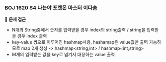 <h3> BOJ 1620 S4 나는야 포켓몬 마스터 이다솜 </h3>

👀 **문제 접근**
- N개의 String중에서 숫자를 입력받을 경우 index의 string출력 / string을 입력받을 경우 index 출력
- key-value 쌍으로 이루어진 hashmap사용, hashamap은 value값만 출력 가능하므로 map 2개 생성 -> hashmap<string,int> / hashmap<int,string> 
- M개의 입력받는 값을 key로 넘겨서 대응하는 value 출력